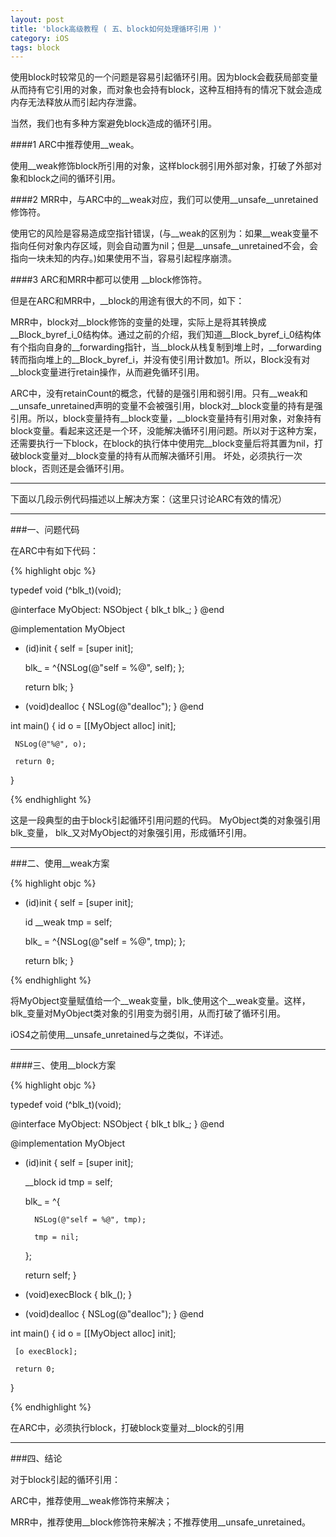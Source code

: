 ```yaml
---
layout: post
title: 'block高级教程 ( 五、block如何处理循环引用 )'
category: iOS
tags: block
---
```


使用block时较常见的一个问题是容易引起循环引用。因为block会截获局部变量从而持有它引用的对象，而对象也会持有block，这种互相持有的情况下就会造成内存无法释放从而引起内存泄露。

当然，我们也有多种方案避免block造成的循环引用。

####1 ARC中推荐使用\_\_weak。

使用\_\_weak修饰block所引用的对象，这样block弱引用外部对象，打破了外部对象和block之间的循环引用。

####2 MRR中，与ARC中的\_\_weak对应，我们可以使用\_\_unsafe\_\_unretained修饰符。

使用它的风险是容易造成空指针错误，(与\_\_weak的区别为：如果\_\_weak变量不指向任何对象内存区域，则会自动置为nil；但是\_\_unsafe\_\_unretained不会，会指向一块未知的内存。)如果使用不当，容易引起程序崩溃。

####3 ARC和MRR中都可以使用 \_\_block修饰符。

但是在ARC和MRR中，\_\_block的用途有很大的不同，如下：

MRR中，block对\_\_block修饰的变量的处理，实际上是将其转换成\_\_Block_byref_i_0结构体。通过之前的介绍，我们知道\_\_Block_byref_i_0结构体有个指向自身的\_\_forwarding指针，当\_\_block从栈复制到堆上时，\_\_forwarding转而指向堆上的\_\_Block_byref_i，并没有使引用计数加1。所以，Block没有对\_\_block变量进行retain操作，从而避免循环引用。


ARC中，没有retainCount的概念，代替的是强引用和弱引用。只有\_\_weak和\_\_unsafe_unretained声明的变量不会被强引用，block对\_\_block变量的持有是强引用。所以，block变量持有\_\_block变量，\_\_block变量持有引用对象，对象持有block变量。看起来这还是一个环，没能解决循环引用问题。所以对于这种方案，还需要执行一下block，在block的执行体中使用完\_\_block变量后将其置为nil，打破block变量对\_\_block变量的持有从而解决循环引用。
 坏处，必须执行一次block，否则还是会循环引用。

----

下面以几段示例代码描述以上解决方案：（这里只讨论ARC有效的情况）

----
###一、问题代码

在ARC中有如下代码：

{% highlight objc %}

typedef void (^blk_t)(void);

@interface MyObject: NSObject
{
   blk_t blk_;
}
@end


@implementation MyObject

- (id)init
{
     self = [super init];

     blk_ = ^{NSLog(@"self = %@", self); };

     return blk;
}

- (void)dealloc
{
     NSLog(@"dealloc");
}
@end


int main()
{
     id o = [[MyObject alloc] init];

     NSLog(@"%@", o);

     return 0;
}

{% endhighlight %}

这是一段典型的由于block引起循环引用问题的代码。 MyObject类的对象强引用blk\_变量， blk\_又对MyObject的对象强引用，形成循环引用。

----
###二、使用__weak方案

{% highlight objc %}

- (id)init
{
     self = [super init];

     id __weak tmp = self;

     blk_ = ^{NSLog(@"self = %@", tmp); };

     return blk;
} 

{% endhighlight %}

将MyObject变量赋值给一个\_\_weak变量，blk\_使用这个\_\_weak变量。这样，blk\_变量对MyObject类对象的引用变为弱引用，从而打破了循环引用。

iOS4之前使用__unsafe_unretained与之类似，不详述。

----
####三、使用__block方案

{% highlight objc %}

typedef void (^blk_t)(void);

@interface MyObject: NSObject
{
   blk_t blk_;
}
@end


@implementation MyObject

- (id)init
{
     self = [super init];

    __block id tmp = self;

     blk_ = ^{

        NSLog(@"self = %@", tmp);
    
        tmp = nil;    
     };

     return self;
}

- (void)execBlock
{
     blk_();
}

- (void)dealloc
{
     NSLog(@"dealloc");
}
@end


int main()
{
     id o = [[MyObject alloc] init];

     [o execBlock];

     return 0;
}

{% endhighlight %}

在ARC中，必须执行block，打破block变量对__block的引用

----
###四、结论

对于block引起的循环引用：

ARC中，推荐使用\_\_weak修饰符来解决；

MRR中，推荐使用\_\_block修饰符来解决；不推荐使用\_\_unsafe_unretained。
